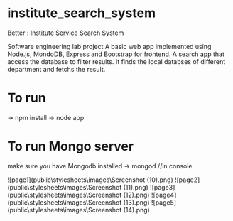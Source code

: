 # institute_search_system
Better : Institute Service Search System

Software engineering lab project
A basic web app implemented using Node.js, MondoDB, Express and Bootstrap for frontend.
A search app that access the database to filter results.
It finds the local databses of different department and fetchs the result.

# To run
-> npm install
-> node app

# To run Mongo server
make sure you have Mongodb installed
-> mongod  //in console

![page1](public\stylesheets\images\Screenshot (10).png)
![page2](public\stylesheets\images\Screenshot (11).png)
![page3](public\stylesheets\images\Screenshot (12).png)
![page4](public\stylesheets\images\Screenshot (13).png)
![page5](public\stylesheets\images\Screenshot (14).png)



